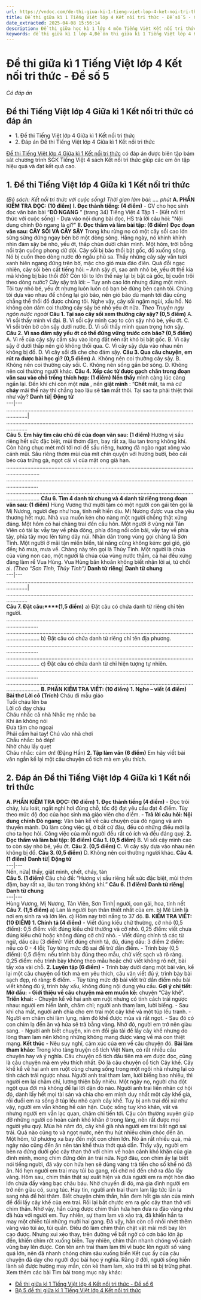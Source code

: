 ```yaml
---
url: https://vndoc.com/de-thi-giua-ki-1-tieng-viet-lop-4-ket-noi-tri-thuc-de-so-5-329572
title: Đề thi giữa kì 1 Tiếng Việt lớp 4 Kết nối tri thức - Đề số 5 - Có đáp án - VnDoc.com
date_extracted: 2025-04-08 15:56:14
description: Đề thi giữa học kì 1 lớp 4 môn Tiếng Việt Kết nối tri thức bao gồm đầy đủ đáp án các câu hỏi giúp thầy cô và các em học sinh ôn tập hiệu quả.
keywords: đề thi giữa kì 1 lớp 4,Đề ôn thi giữa kì 1 Tiếng Việt lớp 4 Kết nối tri thức,Đề thi Giữa kì 1 Tiếng Việt lớp 4 Kết nối tri thức,Đề thi giữa kì 1 lớp 4 môn Tiếng Việt Kết nối tri thức,đề thi giữa kì 1 lớp 4 môn Tiếng Việt,đề thi Tiếng Việt giữa kì 1 lớp 4,đề thi giữa kì 1 Tiếng Việt 4,đề thi giữa học kì 1 lớp 4,de thi giữa kì 1 lớp 4 môn Tiếng Việt,đề kiểm tra giữa kì 1 lớp 4,đề thi Tiếng Việt lớp 4 giữa học kì 1,đề thi giữa kì 1 Tiếng Việt lớp 4
---
```


# Đề thi giữa kì 1 Tiếng Việt lớp 4 Kết nối tri thức - Đề số 5
 _Có đáp án_
## Đề thi Tiếng Việt lớp 4 Giữa kì 1 Kết nối tri thức có đáp án
  * 1\. Đề thi Tiếng Việt lớp 4 Giữa kì 1 Kết nối tri thức
  * 2\. Đáp án Đề thi Tiếng Việt lớp 4 Giữa kì 1 Kết nối tri thức

[Đề thi Tiếng Việt lớp 4 Giữa kì 1 Kết nối tri thức](<https://vndoc.com/de-thi-giua-ki-1-lop-4-mon-tieng-viet-ket-noi>) có đáp án được biên tập bám sát chương trình SGK Tiếng Việt 4 sách Kết nối tri thức giúp các em ôn tập hiệu quả và đạt kết quả cao.
## **1\. Đề thi Tiếng Việt lớp 4 Giữa kì 1 Kết nối tri thức**
 _\(Bộ sách: Kết nối tri thức với cuộc sống\)_
_Thời gian làm bài: .... phút_
**A. PHẦN KIỂM TRA ĐỌC: \(10 điểm\)**
**I. Đọc thành tiếng: \(4 điểm\)**
\- GV cho học sinh đọc văn bản bài “**ĐÒ NGANG** ” \(trang 34\) Tiếng Việt 4 Tập 1 - \(Kết nối tri thức với cuộc sống\)
\- Dựa vào nội dung bài đọc, HS trả lời câu hỏi: "Nội dung chính Đò ngang là gì?"
**II. Đọc thầm và làm bài tập: \(6 điểm\)**
**Đọc đoạn văn sau:**
**CÂY SỒI VÀ CÂY SẬY**
Trong khu rừng nọ có một cây sồi cao lớn sừng sững đứng ngay bên bờ một dòng sông. Hằng ngày, nó khinh khỉnh nhìn đám sậy bé nhỏ, yếu ớt, thấp chùn dưới chân mình.
Một hôm, trời bỗng nổi trận cuồng phong dữ dội. Cây sồi bị bão thổi bật gốc, đổ xuống sông. Nó bị cuốn theo dòng nước đỏ ngầu phù sa. Thấy những cây sậy vẫn tươi xanh hiên ngang đứng trên bờ, mặc cho gió mưa đảo điên. Quá đỗi ngạc nhiên, cây sồi bèn cất tiếng hỏi:
– Anh sậy ơi, sao anh nhỏ bé, yếu ớt thế kia mà không bị bão thổi đổ? Còn tôi to lớn thế này lại bị bật cả gốc, bị cuốn trôi theo dòng nước?
Cây sậy trả lời:
– Tuy anh cao lớn nhưng đứng một mình. Tôi tuy nhỏ bé, yếu ớt nhưng luôn luôn có bạn bè đứng bên cạnh tôi. Chúng tôi dựa vào nhau để chống lại gió bão, nên gió bão dù mạnh tới đâu cũng chẳng thể thổi đổ được chúng tôi.
Nghe vậy, cây sồi ngậm ngùi, xấu hổ. Nó không còn dám coi thường cây sậy bé nhỏ yếu ớt nữa.
_Theo Truyện ngụ ngôn nước ngoài_
**Câu 1. Tại sao cây sồi xem thường cây sậy? \(0,5 điểm\)**
A. Vì sồi thấy mình vĩ đại.
B. Vì sồi cậy mình cao to còn sậy nhỏ bé, yếu ớt.
C. Vì sồi trên bờ còn sậy dưới nước.
D. Vì sồi thấy mình quan trọng hơn sậy.
**Câu 2. Vì sao đám sậy yếu ớt có thể đứng vững trước cơn bão? \(0,5 điểm\)**
A. Vì rễ của cây sậy cắm sâu vào lòng đất nên rất khó bị bật gốc.
B. Vì cây sậy ở dưới thấp nên gió không thổi qua.
C. Vì cây sậy dựa vào nhau nên không bị đổ.
D. Vì cây sồi đã che cho đám sậy.
**Câu 3. Qua câu chuyện, em rút ra được bài học gì? \(0,5 điểm\)**
A. Không nên coi thường cây sậy.
B. Không nên coi thường cây sồi.
C. Không nên sống gần bờ sông.
D. Không nên coi thường người khác.
**Câu 4. Xếp các từ được gạch chân trong đoạn văn sau vào chỗ trống thích hợp: \(1 điểm\)**
**Nến thấy** mình càng lúc càng ngắn lại. Đến khi chỉ còn một **nửa** , nến **giật mình** : “**Chết** mất, ta mà cứ **cháy** mãi thế này thì chẳng bao lâu sẽ **tàn** mất thôi. Tại sao ta phải thiệt thòi như vậy?
**Danh từ**| **Động từ**  
---|---  
..........................................................................................................................................| ..........................................................................................................................................  
**Câu 5. Em hãy tìm câu chủ đề của đoạn văn sau: \(1 điểm\)**
Hương vị sầu riêng hết sức đặc biệt, mùi thơm đậm, bay rất xa, lâu tan trong không khí. Còn hàng chục mét mới tới nơi để sầu riêng, hương đã ngào ngạt xông vào cánh mũi. Sầu riêng thơm mùi của mít chín quyện với hương bưởi, béo cái béo của trứng gà, ngọt cái vị của mật ong già hạn.
..................................................................................................................................................
.................................................................................................................................................
..................................................................................................................................................
**Câu 6. Tìm 4 danh từ chung và 4 danh từ riêng trong đoạn văn sau: \(1 điểm\)**
Hùng Vương thứ mười tám có một người con gái tên gọi là Mị Nương, người đẹp như hoa, tính nết hiền dịu. Mị Nương được vua cha yêu thương hết mực. Nhà vua muốn kén cho nàng một người chồng thật xứng đáng.
Một hôm có hai chàng trai đến cầu hôn. Một người ở vùng núi Tản Viên có tài lạ: vẫy tay về phía đông, phía đông nổi cồn bãi, vẫy tay về phía tây, phía tây mọc lên từng dãy núi. Nhân dân trong vùng gọi chàng là Sơn Tinh. Một người ở mãi tận miền biển, tài năng cũng không kém: gọi gió, gió đến; hô mưa, mưa về. Chàng này tên gọi là Thủy Tinh. Một người là chúa của vùng non cao, một người là chúa của vùng nước thẳm, cả hai đều xứng đáng làm rể Vua Hùng. Vua Hùng băn khoăn không biết nhận lời ai, từ chối ai.
_\(Theo “Sơn Tinh, Thủy Tinh”\)_
**Danh từ riêng**| **Danh từ chung**  
---|---  
..........................................................................................................................................| ..........................................................................................................................................  
**Câu 7. Đặt câu:****\(1,5 điểm\)**
a\) Đặt câu có chứa danh từ riêng chỉ tên người.
.................................................................................................................................................
..................................................................................................................................................
b\) Đặt câu có chứa danh từ riêng chỉ tên địa phương.
.................................................................................................................................................
..................................................................................................................................................
c\) Đặt câu có chứa danh từ chỉ hiện tượng tự nhiên.
.................................................................................................................................................
..................................................................................................................................................
**B. PHẦN KIỂM TRA VIẾT: \(10 điểm\)**
**1\. Nghe – viết \(4 điểm\)**
**Bài thơ Lời cô**
**\(Trích\)**
Cháu đi mẫu giáo  
Tuổi cháu lên ba  
Lời cô dạy cháu  
Cháu nhắc cả nhà
Nhắc mẹ nhắc ba  
Khi ăn không nói  
Đưa tăm cho ngoại  
Phải cầm hai tay\!
Chú vào nhà chơi  
Chắu nhắc: bỏ dép\!  
Nhờ cháu lấy quẹt  
Cháu nhắc: cảm ơn\!
\(Đặng Hấn\)
**2\. Tập làm văn \(6 điểm\)**
Em hãy viết bài văn ngắn kể lại một câu chuyện cổ tích mà em yêu thích.
## **2\. Đáp án Đề thi Tiếng Việt lớp 4 Giữa kì 1 Kết nối tri thức**
**A. PHẦN KIỂM TRA ĐỌC: \(10 điểm\)**
**1\. Đọc thành tiếng \(4 điểm\)**
\- Đọc trôi chảy, lưu loát, ngắt nghỉ hơi đúng chỗ, tốc độ đạt yêu cầu đạt 4 điểm. Tùy theo mức độ đọc của học sinh mà giáo viên cho điểm.
**\- Trả lời câu hỏi: Nội dung chính Đò ngang:**
Văn bản kể về câu chuyện của đò ngang và anh thuyền mành. Dù làm công việc gì, ở bất cứ đâu, đều có những điều mới lạ cho ta học hỏi. Công việc của mỗi người đều rất có ích và đều đáng quý.
**2\. Đọc thầm và làm bài tập: \(6 điểm\)**
**Câu 1. \(0,5 điểm\)**
B. Vì sồi cậy mình cao to còn sậy nhỏ bé, yếu ớt.
**Câu 2. \(0,5 điểm\)**
C. Vì cây sậy dựa vào nhau nên không bị đổ.
**Câu 3. \(0,5 điểm\)**
D. Không nên coi thường người khác.
**Câu 4. \(1 điểm\)**
**Danh từ**| **Động từ**  
---|---  
Nến, nửa| thấy, giật mình, chết, cháy, tàn  
**Câu 5. \(1 điểm\)**
Câu chủ đề: “Hương vị sầu riêng hết sức đặc biệt, mùi thơm đậm, bay rất xa, lâu tan trong không khí.”
**Câu 6. \(1 điểm\)**
**Danh từ riêng**| **Danh từ chung**  
---|---  
Hùng Vương, Mị Nương, Tản Viên, Sơn Tinh| người, con gái, hoa, tính nết  
**Câu 7.** **\(1,5 điểm\)**
a\) Lan là người bạn thân thiết nhất của em.
b\) Mê Linh là nơi em sinh ra và lớn lên.
c\) Hôm nay trời nắng to 37 độ.
**B. KIỂM TRA VIẾT: \(10 ĐIỂM\)**
**1\. Chính tả \(4 điểm\)**
\- Viết đúng kiểu chữ thường, cỡ nhỏ \(0,5 điểm\):
0,5 điểm: viết đúng kiểu chữ thường và cỡ nhỏ.
0,25 điểm: viết chưa đúng kiểu chữ hoặc không đúng cỡ chữ nhỏ.
\- Viết đúng chính tả các từ ngữ, dấu câu \(3 điểm\):
Viết đúng chính tả, đủ, đúng dấu: 3 điểm
2 điểm: nếu có 0 - 4 lỗi;
Tùy từng mức độ sai để trừ dần điểm.
\- Trình bày \(0,5 điểm\):
0,5 điểm: nếu trình bày đúng theo mẫu, chữ viết sạch và rõ ràng.
0,25 điểm: nếu trình bày không theo mẫu hoặc chữ viết không rõ nét, bài tẩy xóa vài chỗ.
**2\. Luyện tập \(6 điểm\)**
\- Trình bày dưới dạng một bài văn, kể lại một câu chuyện cổ tích mà em yêu thích, câu văn viết đủ ý, trình bày bài sạch đẹp, rõ ràng: 6 điểm.
\- Tùy từng mức độ bài viết trừ dần điểm nếu bài viết không đủ ý, trình bày xấu, không đúng nội dung yêu cầu.
**Gợi ý chi tiết:**
**Mở đầu:**
**\- Giới thiệu về câu chuyện mà em muốn kể:** chuyện “Cây khế”.
**Triển khai:**
\- Chuyện kể về hai anh em ruột nhưng có tính cách trái ngược nhau: người em hiền lành, chăm chỉ; người anh tham lam, lười biếng.
\- Sau khi cha mất, người anh chia cho em trai một cây khế và một túp lều tranh.
\- Người em chăm chỉ làm lụng, năm đó khế được mùa và rất ngọt.
\- Sau đó có con chim lạ đến ăn và hứa sẽ trả bằng vàng. Nhờ đó, người em trở nên giàu sang.
\- Người anh biết chuyện, xin em đổi gia tài để lấy cây khế nhưng do lòng tham lam nên không những không mang được vàng về mà con thiệt mạng.
**Kết thúc**
\- Nêu suy nghĩ, cảm xúc của em về câu chuyện đó.
**Bài làm tham khảo:**
Trong kho tàng truyện cổ tích Việt Nam, có rất nhiều câu chuyện hay và ý nghĩa. Câu chuyện cổ tích đầu tiên mà em được đọc, cũng là câu chuyện mà em yêu thích nhất. Đó là câu chuyện cổ tích Cây khế.
Cây khế kể về hai anh em ruột cùng chung sống trong một ngôi nhà nhưng lại có tính cách trái ngược nhau. Người anh trai tham lam, lười biếng bao nhiêu, thì người em lại chăm chỉ, lương thiện bấy nhiêu. Một ngày nọ, người cha đột ngột qua đời mà không để lại lời dặn dò nào. Người anh trai liền nhân cơ hội đó, dành lấy hết mọi tài sản và chia cho em mình duy nhất một cây khế già, rồi đuổi em ra sống ở túp lều nhỏ cạnh cây khế. Tuy bị anh trai đối xử như vậy, người em vẫn không hề oán hận. Cuộc sống tuy khó khăn, vất vả nhưng người em vẫn lạc quan, chăm chỉ tiến tới. Cậu còn thường xuyên giúp đỡ những người có hoàn cảnh khó khăn ở trong làng, nên rất được mọi người yêu quý.
Mùa hè năm đó, cây khế già nhà người em trai bất ngờ sai trái. Quả nào cũng to và ngọt nước, nên thu hút nhiều chim chóc đến ăn. Một hôm, từ phương xa bay đến một con chim lớn. Nó ăn rất nhiều quả, mà ngày nào cũng đến ăn nên tán khế thưa thớt quả dần. Thấy vậy, người em bèn ra đứng dưới gốc cây than thở với chim về hoàn cảnh khó khăn của gia đình mình, mong chim đừng đến ăn trái nữa. Ngờ đâu, con chim ấy lại biết nói tiếng người, đã vậy còn hứa hẹn sẽ dùng vàng trả tiền cho số khế nó đã ăn. Nó hẹn người em trai may túi ba gang, rồi chờ nó đến chở ra đảo lấy vàng. Hôm sau, chim thần thật sự xuất hiện và đưa người em ra một hòn đảo lớn chứa đầy vàng bạc châu báu. Nhờ chuyến đi đó, mà gia đình người em trở nên giàu có, sung túc.
Hay tin, người anh trai tham lam lập tức lân la sang nhà để hỏi thăm. Biết chuyện chim thần, hắn đem hết gia sản của mình để đổi lấy cây khế của em trai. Rồi lại bắt chước em ra gốc cây than thở với chim thần. Nhờ vậy, hắn cũng được chim thần hứa hẹn đưa ra đảo vàng như đã hứa với người em. Tuy nhiên, sự tham lam và xảo trá, đã khiến hắn ta may một chiếc túi những mười hai gang. Đã vậy, hắn còn cố nhồi nhét thêm vàng vào túi áo, túi quần. Điều đó làm chim thần chật vật mãi mới bay lên cao được. Nhưng xui xẻo thay, trên đường về bất ngờ có cơn bão lớn ập đến, khiến chim rớt xuống biển. Tuy nhiên, chim thần nhanh chóng vỗ cánh vùng bay lên được. Còn tên anh trai tham lam thì vì buộc lên người số vàng quá lớn, nên đã nhanh chóng chìm sâu xuống biển
Kết cục ấy của câu chuyện đã dạy cho người đọc bài học ý nghĩa. Rằng ở đời, người sống hiền lành sẽ được hưởng may mắn, còn kẻ tham lam, xảo trá thì sẽ bị trừng phạt.
Xem thêm các bài Tìm bài trong mục này khác:
  * [Đề thi giữa kì 1 Tiếng Việt lớp 4 Kết nối tri thức - Đề số 6](</de-thi-giua-hoc-ki-1-mon-tieng-viet-lop-4-nam-2019-2020-184653>)
  * [Bộ 5 đề thi giữa kì 1 Tiếng Việt lớp 4 Kết nối tri thức](</bo-de-on-thi-giua-ki-1-tieng-viet-lop-4-ket-noi-tri-thuc-308347>)

